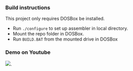 ### Build instructions

This project only requires DOSBox be installed.

- Run `./configure` to set up assembler in local directory.
- Mount the repo folder in DOSBox.
- Run `BUILD.BAT` from the mounted drive in DOSBox

### Demo on Youtube
[![](https://img.youtube.com/vi/joHonBQNTQU/0.jpg)](https://www.youtube.com/watch?v=joHonBQNTQU).

